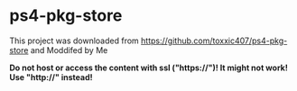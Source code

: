 # ps4-pkg-store

This project was downloaded from https://github.com/toxxic407/ps4-pkg-store and Moddifed by Me

<b>Do not host or access the content with ssl ("https://")! It might not work! Use "http://" instead!
